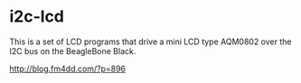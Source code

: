 # i2c-lcd

This is a set of LCD programs that drive a mini LCD type AQM0802 over the I2C bus on the BeagleBone Black. 

http://blog.fm4dd.com/?p=896
